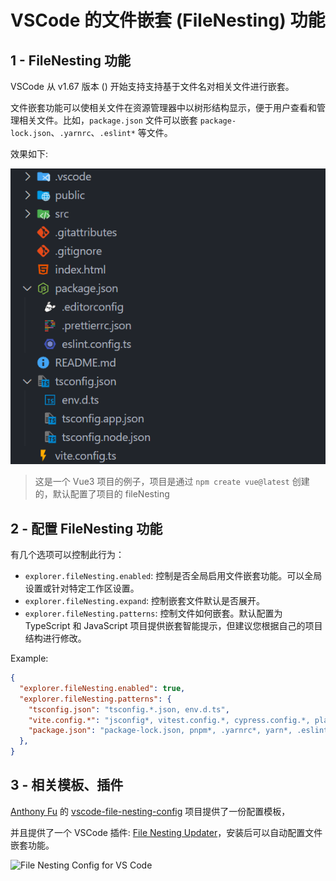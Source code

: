 # VSCode 的文件嵌套 (FileNesting) 功能

## 1 - FileNesting 功能

VSCode 从 v1.67 版本 () 开始支持支持基于文件名对相关文件进行嵌套。

文件嵌套功能可以使相关文件在资源管理器中以树形结构显示，便于用户查看和管理相关文件。比如，`package.json` 文件可以嵌套 `package-lock.json`、`.yarnrc`、`.eslint*` 等文件。

效果如下:

![vscode-file_nesting-example](./.assets/vscode-file_nesting-example.png)

> 这是一个 Vue3 项目的例子，项目是通过 `npm create vue@latest` 创建的，默认配置了项目的 fileNesting

## 2 - 配置 FileNesting 功能

有几个选项可以控制此行为：

* `explorer.fileNesting.enabled`: 控制是否全局启用文件嵌套功能。可以全局设置或针对特定工作区设置。
* `explorer.fileNesting.expand`: 控制嵌套文件默认是否展开。
* `explorer.fileNesting.patterns`: 控制文件如何嵌套。默认配置为 TypeScript 和 JavaScript 项目提供嵌套智能提示，但建议您根据自己的项目结构进行修改。

Example:

```json
{
  "explorer.fileNesting.enabled": true,
  "explorer.fileNesting.patterns": {
    "tsconfig.json": "tsconfig.*.json, env.d.ts",
    "vite.config.*": "jsconfig*, vitest.config.*, cypress.config.*, playwright.config.*",
    "package.json": "package-lock.json, pnpm*, .yarnrc*, yarn*, .eslint*, eslint*, .prettier*, prettier*, .editorconfig"
  },
}
```

## 3 - 相关模板、插件

[Anthony Fu](https://github.com/antfu) 的 [vscode-file-nesting-config](https://github.com/antfu/vscode-file-nesting-config) 项目提供了一份配置模板，

并且提供了一个 VSCode 插件: [File Nesting Updater](https://marketplace.visualstudio.com/items?itemName=antfu.file-nesting)，安装后可以自动配置文件嵌套功能。

![File Nesting Config for VS Code](https://user-images.githubusercontent.com/11247099/157142238-b00deecb-8d56-424f-9b20-ef6a6f5ddf99.png)
